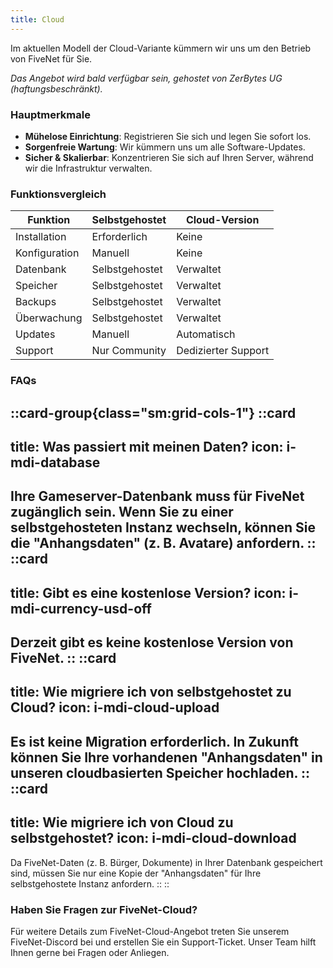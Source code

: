 ```yaml
---
title: Cloud
---
```


Im aktuellen Modell der Cloud-Variante kümmern wir uns um den Betrieb von FiveNet für Sie.

_Das Angebot wird bald verfügbar sein, gehostet von ZerBytes UG (haftungsbeschränkt)._

### Hauptmerkmale

- **Mühelose Einrichtung**: Registrieren Sie sich und legen Sie sofort los.
- **Sorgenfreie Wartung**: Wir kümmern uns um alle Software-Updates.
- **Sicher & Skalierbar**: Konzentrieren Sie sich auf Ihren Server, während wir die Infrastruktur verwalten.

### Funktionsvergleich

| Funktion       | Selbstgehostet | Cloud-Version     |
| -------------- | -------------- | ----------------- |
| Installation   | Erforderlich   | Keine             |
| Konfiguration  | Manuell        | Keine             |
| Datenbank      | Selbstgehostet | Verwaltet         |
| Speicher       | Selbstgehostet | Verwaltet         |
| Backups        | Selbstgehostet | Verwaltet         |
| Überwachung    | Selbstgehostet | Verwaltet         |
| Updates        | Manuell        | Automatisch       |
| Support        | Nur Community  | Dedizierter Support |

### FAQs

::card-group{class="sm:grid-cols-1"}
::card
---
title: Was passiert mit meinen Daten?
icon: i-mdi-database
---
Ihre Gameserver-Datenbank muss für FiveNet zugänglich sein. Wenn Sie zu einer selbstgehosteten Instanz wechseln, können Sie die "Anhangsdaten" (z. B. Avatare) anfordern.
::
::card
---
title: Gibt es eine kostenlose Version?
icon: i-mdi-currency-usd-off
---
Derzeit gibt es keine kostenlose Version von FiveNet.
::
::card
---
title: Wie migriere ich von selbstgehostet zu Cloud?
icon: i-mdi-cloud-upload
---
Es ist keine Migration erforderlich. In Zukunft können Sie Ihre vorhandenen "Anhangsdaten" in unseren cloudbasierten Speicher hochladen.
::
::card
---
title: Wie migriere ich von Cloud zu selbstgehostet?
icon: i-mdi-cloud-download
---
Da FiveNet-Daten (z. B. Bürger, Dokumente) in Ihrer Datenbank gespeichert sind, müssen Sie nur eine Kopie der "Anhangsdaten" für Ihre selbstgehostete Instanz anfordern.
::
::

### Haben Sie Fragen zur FiveNet-Cloud?

Für weitere Details zum FiveNet-Cloud-Angebot treten Sie unserem FiveNet-Discord bei und erstellen Sie ein Support-Ticket. Unser Team hilft Ihnen gerne bei Fragen oder Anliegen.
